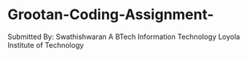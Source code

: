# Grootan-Coding-Assignment-
Submitted By:
       Swathishwaran A 
       BTech Information Technology
       Loyola Institute of Technology
       

